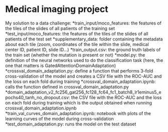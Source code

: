 # Medical imaging project
My solution to a data challenge:
*train_input/moco_features: the features of the tiles of the slides of all patients of the training set
*test_input/moco_features: the features of the tiles of the slides of all patients of the test set
*supplementary_data: folder containing the metadata about each tile (zoom, coordinates of the tile within the slide, medical center ID, patient ID, slide ID...)
*train_output.csv: the ground truth labels of the train set (whether the mutation is present or not)
*model.py: the definition of the neural networks used to do the classification task (here, the one that matters is GatedAttentionDomainAdaptation)
*crossval_domain_adaptation.py: define a function that performs 3-fold cross-validation of the model and creates a CSV file with the ROC-AUC and the loss on each fold during training
*crossval_domain_adaptation.ipynb: calls the function defined in crossval_domain_adaptation.py
*domain_adaptation_v2_fc256_gat256_fc128_fc64_fc1_batch8_lr1eminus5_epochs40_tanh_no_dropout.csv: the CSV file with the ROC-AUC and the loss on each fold during training which is the output obtained when running crossval_domain_adaptation.ipynb
*train_val_curves_domain_adaptation.ipynb: notebook with plots of the learning curves of the model during cross-validation
*test_domain_adaptation.py: runs the model on the test dataset
